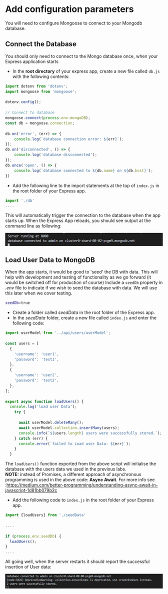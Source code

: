 # Add configuration parameters
You will need to configure Mongoose to connect to your Mongodb database.

## Connect the Database

You should only need to connect to the Mongo database once, when your Express application starts

+ In the **root directory** of your express app, create a new file called ``db.js`` with the following contents:

```javascript
import dotenv from 'dotenv';
import mongoose from 'mongoose';

dotenv.config();

// Connect to database
mongoose.connect(process.env.mongoDB);
const db = mongoose.connection;

db.on('error', (err) => {
    console.log(`database connection error: ${err}`);
});
db.on('disconnected', () => {
    console.log('database disconnected');
});
db.once('open', () => {
    console.log(`database connected to ${db.name} on ${db.host}`);
})
```

+ Add the following line to the import statements at the top of ``index.js`` in the root folder of your Express app.

~~~javascript
import './db'
....
~~~

This will automatically trigger the connection to the database when the app starts up. 
When the Express App reloads, you should see output at the command line as following:

![Successful DB connection](./img/connection.png)


## Load User Data to MongoDB

When the app starts, it would be good to 'seed' the DB with data. This will help with development and testing of functionality as we go forward (it would be switched off for production of course) 
Include a ``seedDb`` property in *.env* file to indicate if we wish to seed the database with data. We will use this later when we cover testing.

```bash
seedDb=true
```

+ Create a folder called *seedData* in the root folder of the Express app.
+ In the *seedData* folder, create a new file called ``index.js``  and enter the following code:

```javascript
import userModel from '../api/users/userModel';

const users = [
  {
    'username': 'user1',
    'password': 'test1',
  },
  {
    'username': 'user2',
    'password': 'test2',
  },
];

export async function loadUsers() {
  console.log('load user Data');
    try {

      await userModel.deleteMany();
      await userModel.collection.insertMany(users);
      console.info(`${users.length} users were successfully stored.`);
    } catch (err) {
      console.error(`failed to Load user Data: ${err}`);
    }
  }
```

The ``loadUsers()`` function exported from the above script will initialise the database with the users data we used in the previous labs.  
**NOTE:** instead of Promises, a different approach of asynchronous programming is used in the above code: **Async Await**. For more info see :https://medium.com/better-programming/understanding-async-await-in-javascript-1d81bb079b2c

+ Add the following code to ``index.js`` in the root folder of your Express app.

```javascript
import {loadUsers} from './seedData'

....

if (process.env.seedDb) {
  loadUsers();
}
....
```

All going well, when the server restarts it should report the successful insertion of User data: 

![User Data Loaded](./img/compass.png)
